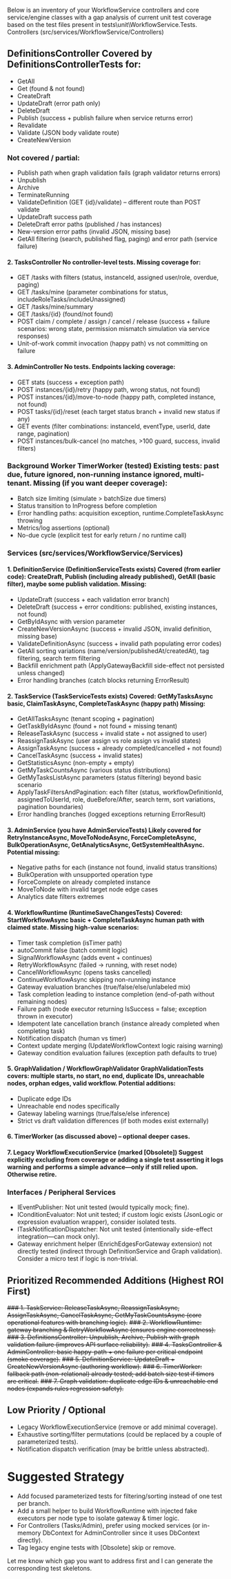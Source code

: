 Below is an inventory of your WorkflowService controllers and core service/engine classes with a gap analysis of current unit test coverage based on the test files present in tests\unit\WorkflowService.Tests.
Controllers (src/services/WorkflowService/Controllers)

## DefinitionsController Covered by DefinitionsControllerTests for:
* GetAll
* Get (found & not found)
* CreateDraft
* UpdateDraft (error path only)
* DeleteDraft
* Publish (success + publish failure when service returns error)
* Revalidate
* Validate (JSON body validate route)
* CreateNewVersion
### Not covered / partial:
* Publish path when graph validation fails (graph validator returns errors)
* Unpublish
* Archive
* TerminateRunning
* ValidateDefinition (GET {id}/validate) – different route than POST validate
* UpdateDraft success path
* DeleteDraft error paths (published / has instances)
* New-version error paths (invalid JSON, missing base)
* GetAll filtering (search, published flag, paging) and error path (service failure)
#### 2.	TasksController No controller-level tests. Missing coverage for:
* GET /tasks with filters (status, instanceId, assigned user/role, overdue, paging)
* GET /tasks/mine (parameter combinations for status, includeRoleTasks/includeUnassigned)
* GET /tasks/mine/summary
* GET /tasks/{id} (found/not found)
* POST claim / complete / assign / cancel / release (success + failure scenarios: wrong state, permission mismatch simulation via service responses)
* Unit-of-work commit invocation (happy path) vs not committing on failure
#### 3.	AdminController No tests. Endpoints lacking coverage:
* GET stats (success + exception path)
* POST instances/{id}/retry (happy path, wrong status, not found)
* POST instances/{id}/move-to-node (happy path, completed instance, not found)
* POST tasks/{id}/reset (each target status branch + invalid new status if any)
* GET events (filter combinations: instanceId, eventType, userId, date range, pagination)
* POST instances/bulk-cancel (no matches, >100 guard, success, invalid filters)
### Background Worker TimerWorker (tested) Existing tests: past due, future ignored, non-running instance ignored, multi-tenant. Missing (if you want deeper coverage):
* Batch size limiting (simulate > batchSize due timers)
* Status transition to InProgress before completion
* Error handling paths: acquisition exception, runtime.CompleteTaskAsync throwing
* Metrics/log assertions (optional)
* No-due cycle (explicit test for early return / no runtime call)
### Services (src/services/WorkflowService/Services)
#### 1.	DefinitionService (DefinitionServiceTests exists) Covered (from earlier code): CreateDraft, Publish (including already published), GetAll (basic filter), maybe some publish validation. Missing:
* UpdateDraft (success + each validation error branch)
* DeleteDraft (success + error conditions: published, existing instances, not found)
* GetByIdAsync with version parameter
* CreateNewVersionAsync (success + invalid JSON, invalid definition, missing base)
* ValidateDefinitionAsync (success + invalid path populating error codes)
* GetAll sorting variations (name/version/publishedAt/createdAt), tag filtering, search term filtering
* Backfill enrichment path (ApplyGatewayBackfill side-effect not persisted unless changed)
* Error handling branches (catch blocks returning ErrorResult)
#### 2.	TaskService (TaskServiceTests exists) Covered: GetMyTasksAsync basic, ClaimTaskAsync, CompleteTaskAsync (happy path) Missing:
* GetAllTasksAsync (tenant scoping + pagination)
* GetTaskByIdAsync (found + not found + missing tenant)
* ReleaseTaskAsync (success + invalid state + not assigned to user)
* ReassignTaskAsync (user assign vs role assign vs invalid states)
* AssignTaskAsync (success + already completed/cancelled + not found)
* CancelTaskAsync (success + invalid states)
* GetStatisticsAsync (non-empty + empty)
* GetMyTaskCountsAsync (various status distributions)
* GetMyTasksListAsync parameters (status filtering) beyond basic scenario
* ApplyTaskFiltersAndPagination: each filter (status, workflowDefinitionId, assignedToUserId, role, dueBefore/After, search term, sort variations, pagination boundaries)
* Error handling branches (logged exceptions returning ErrorResult)
#### 3.	AdminService (you have AdminServiceTests) Likely covered for RetryInstanceAsync, MoveToNodeAsync, ForceCompleteAsync, BulkOperationAsync, GetAnalyticsAsync, GetSystemHealthAsync. Potential missing:
* Negative paths for each (instance not found, invalid status transitions)
* BulkOperation with unsupported operation type
* ForceComplete on already completed instance
* MoveToNode with invalid target node edge cases
* Analytics date filters extremes
#### 4.	WorkflowRuntime (RuntimeSaveChangesTests) Covered: StartWorkflowAsync basic + CompleteTaskAsync human path with claimed state. Missing high-value scenarios:
* Timer task completion (isTimer path)
* autoCommit false (batch commit logic)
* SignalWorkflowAsync (adds event + continues)
* RetryWorkflowAsync (failed -> running, with reset node)
* CancelWorkflowAsync (opens tasks cancelled)
* ContinueWorkflowAsync skipping non-running instance
* Gateway evaluation branches (true/false/else/unlabeled mix)
* Task completion leading to instance completion (end-of-path without remaining nodes)
* Failure path (node executor returning IsSuccess = false; exception thrown in executor)
* Idempotent late cancellation branch (instance already completed when completing task)
* Notification dispatch (human vs timer)
* Context update merging (UpdateWorkflowContext logic raising warning)
* Gateway condition evaluation failures (exception path defaults to true)
#### 5.	GraphValidation / WorkflowGraphValidator GraphValidationTests covers: multiple starts, no start, no end, duplicate IDs, unreachable nodes, orphan edges, valid workflow. Potential additions:
* Duplicate edge IDs
* Unreachable end nodes specifically
* Gateway labeling warnings (true/false/else inference)
* Strict vs draft validation differences (if both modes exist externally)
#### 6.	TimerWorker (as discussed above) – optional deeper cases.
#### 7.	Legacy WorkflowExecutionService (marked [Obsolete]) Suggest explicitly excluding from coverage or adding a single test asserting it logs warning and performs a simple advance—only if still relied upon. Otherwise retire.
### Interfaces / Peripheral Services
* IEventPublisher: Not unit tested (would typically mock; fine).
* IConditionEvaluator: Not unit tested; if custom logic exists (JsonLogic or expression evaluation wrapper), consider isolated tests.
* ITaskNotificationDispatcher: Not unit tested (intentionally side-effect integration—can mock only).
* Gateway enrichment helper (EnrichEdgesForGateway extension) not directly tested (indirect through DefinitionService and Graph validation). Consider a micro test if logic is non-trivial.
## Prioritized Recommended Additions (Highest ROI First)
<s>### 1.	TaskService: ReleaseTaskAsync, ReassignTaskAsync, AssignTaskAsync, CancelTaskAsync, GetMyTaskCountsAsync (core operational features with branching logic).</s>
<s>### 2.	WorkflowRuntime: gateway branching & RetryWorkflowAsync (ensures engine correctness).</s>
<s>### 3.	DefinitionsController: Unpublish, Archive, Publish with graph validation failure (improves API surface reliability).</s>
<s>### 4.	TasksController & AdminController: basic happy-path + one failure per critical endpoint (smoke coverage).</s>
<s>### 5.	DefinitionService: UpdateDraft + CreateNewVersionAsync (authoring workflow).</s>
<s>### 6.	TimerWorker: fallback path (non-relational) already tested; add batch size test if timers are critical.</s>
<s>### 7.	Graph validation: duplicate edge IDs & unreachable end nodes (expands rules regression safety).</s>
## Low Priority / Optional
* Legacy WorkflowExecutionService (remove or add minimal coverage).
* Exhaustive sorting/filter permutations (could be replaced by a couple of parameterized tests).
* Notification dispatch verification (may be brittle unless abstracted).
# Suggested Strategy
* Add focused parameterized tests for filtering/sorting instead of one test per branch.
* Add a small helper to build WorkflowRuntime with injected fake executors per node type to isolate gateway & timer logic.
* For Controllers (Tasks/Admin), prefer using mocked services (or in-memory DbContext for AdminController since it uses DbContext directly).
* Tag legacy engine tests with [Obsolete] skip or remove.

Let me know which gap you want to address first and I can generate the corresponding test skeletons.
